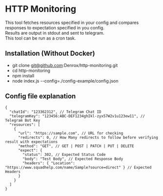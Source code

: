 # HTTP Monitoring
This tool fetches resources specified in your config and compares responses to expectation specified in you config.  
Results are output in stdout and sent to telegram.  
This tool can be run as a cron task.

## Installation (Without Docker)
* git clone git@github.com:Denrox/http-monitoring.git
* cd http-monitoring
* npm install
* node index.js --config=./config-example/config.json

## Config file explanation
```
{
  "chatId": "123362312", // Telegram Chat ID
  "telegramKey": "123456:ABC-DEF1234ghIkl-zyx57W2v1u123ew11", // Telegram Bot Key
  "resources": [
    {
      "url": "https://sample.com", // URL for checking
      "redirects": 0, // How Many redirects to follow before verifying result with expectations
      "method": "GET", // GET | POST | PATCH | PUT | DELETE
      "expect": {
        "status": 302, // Expected Status Code
        "body": "Test Body", // Expected Response Body
        "headers": { "Location": "https://www.squadhelp.com/name/Sample?source=direct" } // Expected Headers
      }
    }
  ]
}
```
